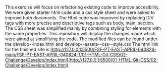 This exercise will focus on refactoring existing code to improve accesibility.
We were given starter html code and a css style sheet and were asked to improve both documents.
The Html code was improved by replacing DIV tags with more precise and descriptive tags such as body, main, section.
The CSS sheet was simplified mainly by combining styling for elements with the same properties.
This repository will display the changes made which were aimed at simplifying the code.
The modified files can be found under the develop--index.html and develop--assets--css--style.css
The html link for the finished site is [http://127.0.0.1:5500/FSF-PT-EAST-APRIL-040824-main/FSF-PT-EAST-APRIL-040824-1/01-HTML-Git-CSS/02-Challenge/Develop/index.html](http://127.0.0.1:5500/01-HTML-Git-CSS/02-Challenge/Develop/index.html)
